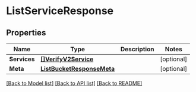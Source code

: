 # ListServiceResponse

## Properties

Name | Type | Description | Notes
------------ | ------------- | ------------- | -------------
**Services** | [**[]VerifyV2Service**](VerifyV2Service.md) |  |[optional] 
**Meta** | [**ListBucketResponseMeta**](ListBucketResponseMeta.md) |  |[optional] 

[[Back to Model list]](../README.md#documentation-for-models) [[Back to API list]](../README.md#documentation-for-api-endpoints) [[Back to README]](../README.md)


